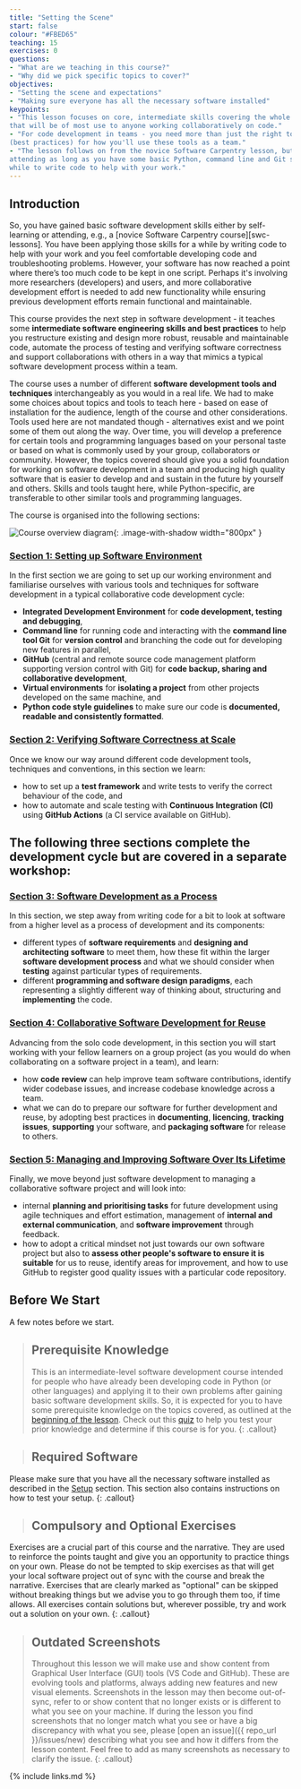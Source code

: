 ```yaml
---
title: "Setting the Scene"
start: false
colour: "#FBED65"
teaching: 15
exercises: 0
questions:
- "What are we teaching in this course?"
- "Why did we pick specific topics to cover?"
objectives:
- "Setting the scene and expectations"
- "Making sure everyone has all the necessary software installed"
keypoints:
- "This lesson focuses on core, intermediate skills covering the whole software development life-cycle
that will be of most use to anyone working collaboratively on code."
- "For code development in teams - you need more than just the right tools and languages. You need a strategy 
(best practices) for how you'll use these tools as a team."
- "The lesson follows on from the novice Software Carpentry lesson, but this is not a prerequisite for 
attending as long as you have some basic Python, command line and Git skills and you have been using them for a 
while to write code to help with your work."
---
```


## Introduction
So, you have gained basic software development skills either by self-learning or attending, e.g., a [novice Software
Carpentry course][swc-lessons]. You have been applying those skills for a while by writing code to help with your work
and you feel comfortable developing code and troubleshooting problems. However, your software
has now reached a point where there’s too much code to be kept in one script. Perhaps it's involving more
researchers (developers) and users, and more collaborative development effort is needed to add new functionality
while ensuring previous development efforts remain functional and maintainable.

This course provides the next step in software development - it teaches some **intermediate software
engineering skills and best practices** to help you restructure existing and design more robust, 
reusable and maintainable code, automate the process of testing and verifying software correctness and 
support collaborations with others in a way that mimics a typical software development process 
within a team. 

The course uses a number of different **software development tools and techniques**
interchangeably as you would in a real life. We had to make some choices about
topics and tools to teach here - based on ease of installation for the audience, length of the course 
and other considerations. Tools used here are not mandated though - alternatives exist and 
we point some of them out along the way. 
Over time, you will develop a preference for certain tools and programming languages based on your 
personal taste or based on what is commonly used by your group, collaborators or community.
However, the topics covered should give you a solid foundation for working on software development
in a team and producing high quality software that is easier to develop and 
and sustain in the future by yourself and others. Skills and tools taught here, while Python-specific, 
are transferable to other similar tools and programming languages.

The course is organised into the following sections:

![Course overview diagram](../fig/course-overview.png){: .image-with-shadow width="800px" }

### [Section 1: Setting up Software Environment](../10-section1-intro/index.html)
In the first section we are going to set up our working environment and familiarise ourselves with various tools and techniques for
software development in a typical collaborative code development cycle:
- **Integrated Development Environment** for **code development, testing and debugging**,
- **Command line** for running code and interacting with the **command line tool Git** for 
**version control** and branching the code out for developing new features in parallel,
- **GitHub** (central and remote source code management platform supporting version control with Git) 
for **code backup, sharing and collaborative development**,
- **Virtual environments** for **isolating a project** from other projects developed on the same machine, and
- **Python code style guidelines** to make sure our code is 
**documented, readable and consistently formatted**.

### [Section 2: Verifying Software Correctness at Scale](../20-section2-intro/index.html)
Once we know our way around different code development tools, techniques and conventions, in this section we learn:
- how to set up a **test framework** and write tests to verify the correct behaviour of the code, and
- how to automate and scale testing with **Continuous Integration (CI)** using 
**GitHub Actions** (a CI service available on GitHub).

## The following three sections complete the development cycle but are covered in a separate workshop:

### [Section 3: Software Development as a Process](../30-section3-intro/index.html)
In this section, we step away from writing code for a bit to look at software from a higher level 
as a process of development and its components:

- different types of **software requirements** and **designing and architecting software** to meet them, how these fit within the larger **software development process** and what we should consider when **testing** against particular types of requirements.
- different **programming and software design paradigms**, each representing a slightly 
different way of thinking about, structuring and **implementing** the code.


### [Section 4: Collaborative Software Development for Reuse](../40-section4-intro/index.html)
Advancing from the solo code development, in this section you will start working with your fellow learners 
on a group project (as you would do when collaborating on a software project in a team), and learn:

- how **code review** can help improve team software contributions, identify wider codebase issues, and increase codebase knowledge across a team.
- what we can do to prepare our software for further development and reuse, by adopting best practices in **documenting**, **licencing**, **tracking issues**, **supporting** your software, and **packaging software** for release to others.

### [Section 5: Managing and Improving Software Over Its Lifetime](../50-section5-intro/index.html)
Finally, we move beyond just software development to managing a collaborative software project and will look into: 

- internal **planning and prioritising tasks** for future development using agile techniques and effort estimation, management of **internal and external communication**, and **software improvement** through feedback.
- how to adopt a critical mindset not just towards our own software project but also to 
**assess other people's software to ensure it is suitable** for us to reuse, identify areas for improvement, and how to use GitHub to register good quality issues with a particular code repository.

## Before We Start

A few notes before we start.

> ## Prerequisite Knowledge
> This is an intermediate-level software development course intended for people who have already been developing code in
> Python (or other languages) and applying it to their own problems
> after gaining basic software development skills.
> So, it is expected for you to have some prerequisite knowledge on the topics covered, as outlined at the [beginning of the lesson](/index.html#prerequisites).
Check out this [quiz](../quiz/index.html) to help you test your prior knowledge and determine if this course is for you.
{: .callout}

> ## Required Software
Please make sure that you have all the necessary software installed as described in the [Setup](../setup.html) section.
This section also contains instructions on how to test your setup.
{: .callout}

> ## Compulsory and Optional Exercises
Exercises are a crucial part of this course and the narrative. They are used to reinforce the points taught and give
you an opportunity to practice things on your own. Please do not be tempted to skip exercises as that will get your
local software project out of sync with the course and break the narrative. Exercises that are clearly marked
as "optional" can be skipped without breaking things but we advise you to go through them too, if time allows.
All exercises contain solutions but, wherever possible, try and work out a solution on your own.
{: .callout}

> ## Outdated Screenshots
> Throughout this lesson we will make use and show content from Graphical User Interface (GUI) tools (VS Code and GitHub).
> These are evolving tools and platforms, always adding new features and new visual elements.
> Screenshots in the lesson may then become out-of-sync, refer to or show content that no longer exists or is different to
> what you see on your machine. If during the lesson you find screenshots that no longer match what you see or have
> a big discrepancy with what you see, please [open an issue]({{ repo_url }}/issues/new) describing what you see and how it differs from the lesson
> content. Feel free to add as many screenshots as necessary to clarify the issue.
{: .callout}

{% include links.md %}
